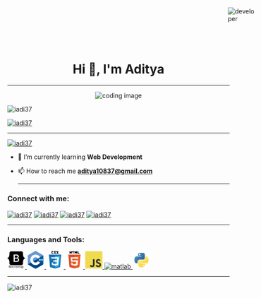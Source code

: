<div>
 <img align ="center" alt="developer" width ="900" src="https://www.arenaslg.com/wp-content/uploads/2020/05/programmer-desk_1302-14802.jpg" style="center-align:middle;margin:10px 100px;padding:40px 400px" height"=40">
 </div>
<h1 align="center">Hi 👋, I'm Aditya</h1>
<hr>
<p align="center">
  <img src="https://cdn.dribbble.com/users/330915/screenshots/3587000/10_coding_dribbble.gif" alt="coding image" width="500"/>
</p>



<p align="left"> <img src="https://komarev.com/ghpvc/?username=iadi37&label=Profile%20views&color=0e75b6&style=flat" alt="iadi37" /> </p>




<p align="centre"> <a href="https://github.com/ryo-ma/github-profile-trophy"><img src="https://github-profile-trophy.vercel.app/?username=iadi37" alt="iadi37" /></a> </p>

<hr>

<p align="left"> <a href="https://twitter.com/iadi37" target="blank"><img src="https://img.shields.io/twitter/follow/iadi37?logo=twitter&style=for-the-badge" alt="iadi37" /></a> </p>

- 🌱 I’m currently learning **Web Development**

- 📫 How to reach me **aditya10837@gmail.com**<hr>

<h3 align="left">Connect with me:</h3>
<p align="left">
<a href="https://twitter.com/iadi37" target="blank"><img align="center" src="https://raw.githubusercontent.com/rahuldkjain/github-profile-readme-generator/master/src/images/icons/Social/twitter.svg" alt="iadi37" height="30" width="40" /></a>
<a href="https://linkedin.com/in/iadi37" target="blank"><img align="center" src="https://raw.githubusercontent.com/rahuldkjain/github-profile-readme-generator/master/src/images/icons/Social/linked-in-alt.svg" alt="iadi37" height="30" width="40" /></a>
<a href="https://kaggle.com/iadi37" target="blank"><img align="center" src="https://raw.githubusercontent.com/rahuldkjain/github-profile-readme-generator/master/src/images/icons/Social/kaggle.svg" alt="iadi37" height="30" width="40" /></a>
<a href="https://www.leetcode.com/iadi37" target="blank"><img align="center" src="https://raw.githubusercontent.com/rahuldkjain/github-profile-readme-generator/master/src/images/icons/Social/leet-code.svg" alt="iadi37" height="30" width="40" /></a>
</p>
<hr>

<h3 align="left">Languages and Tools:</h3>
<p align="left"> <a href="https://getbootstrap.com" target="_blank" rel="noreferrer"> <img src="https://raw.githubusercontent.com/devicons/devicon/master/icons/bootstrap/bootstrap-plain-wordmark.svg" alt="bootstrap" width="40" height="40"/> </a> <a href="https://www.w3schools.com/cpp/" target="_blank" rel="noreferrer"> <img src="https://raw.githubusercontent.com/devicons/devicon/master/icons/cplusplus/cplusplus-original.svg" alt="cplusplus" width="40" height="40"/> </a> <a href="https://www.w3schools.com/css/" target="_blank" rel="noreferrer"> <img src="https://raw.githubusercontent.com/devicons/devicon/master/icons/css3/css3-original-wordmark.svg" alt="css3" width="40" height="40"/> </a> <a href="https://www.w3.org/html/" target="_blank" rel="noreferrer"> <img src="https://raw.githubusercontent.com/devicons/devicon/master/icons/html5/html5-original-wordmark.svg" alt="html5" width="40" height="40"/> </a> <a href="https://developer.mozilla.org/en-US/docs/Web/JavaScript" target="_blank" rel="noreferrer"> <img src="https://raw.githubusercontent.com/devicons/devicon/master/icons/javascript/javascript-original.svg" alt="javascript" width="40" height="40"/> </a> <a href="https://www.mathworks.com/" target="_blank" rel="noreferrer"> <img src="https://upload.wikimedia.org/wikipedia/commons/2/21/Matlab_Logo.png" alt="matlab" width="40" height="40"/> </a> <a href="https://www.python.org" target="_blank" rel="noreferrer"> <img src="https://raw.githubusercontent.com/devicons/devicon/master/icons/python/python-original.svg" alt="python" width="40" height="40"/> </a> </p>
<hr>




<p><img align="center" src="https://github-readme-streak-stats.herokuapp.com/?user=iadi37&" alt="iadi37" /></p>
